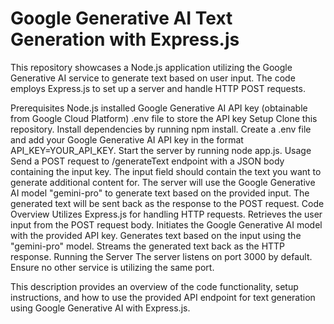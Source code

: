 <h1>Google Generative AI Text Generation with Express.js</h1>
This repository showcases a Node.js application utilizing the Google Generative AI service to generate text based on user input. The code employs Express.js to set up a server and handle HTTP POST requests.

Prerequisites
Node.js installed
Google Generative AI API key (obtainable from Google Cloud Platform)
.env file to store the API key
Setup
Clone this repository.
Install dependencies by running npm install.
Create a .env file and add your Google Generative AI API key in the format API_KEY=YOUR_API_KEY.
Start the server by running node app.js.
Usage
Send a POST request to /generateText endpoint with a JSON body containing the input key. The input field should contain the text you want to generate additional content for.
The server will use the Google Generative AI model "gemini-pro" to generate text based on the provided input.
The generated text will be sent back as the response to the POST request.
Code Overview
Utilizes Express.js for handling HTTP requests.
Retrieves the user input from the POST request body.
Initiates the Google Generative AI model with the provided API key.
Generates text based on the input using the "gemini-pro" model.
Streams the generated text back as the HTTP response.
Running the Server
The server listens on port 3000 by default. Ensure no other service is utilizing the same port.

This description provides an overview of the code functionality, setup instructions, and how to use the provided API endpoint for text generation using Google Generative AI with Express.js.
